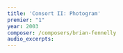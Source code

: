 ```yaml
---
title: 'Consort II: Photogram'
premier: "1"
year: 2003
composer: /composers/brian-fennelly
audio_excerpts: 
---
```

